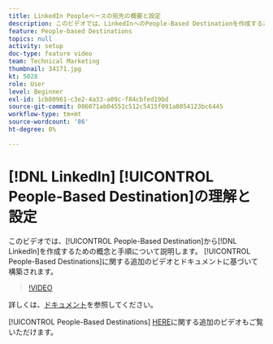 ```yaml
---
title: LinkedIn Peopleベースの宛先の概要と設定
description: このビデオでは、LinkedInへのPeople-Based Destinationを作成するための概念と手順について説明します。 People-Based Destinationsに関する追加のビデオおよびドキュメントに基づいて構築されます。
feature: People-based Destinations
topics: null
activity: setup
doc-type: feature video
team: Technical Marketing
thumbnail: 34171.jpg
kt: 5028
role: User
level: Beginner
exl-id: 1cb80961-c3e2-4a33-a09c-f84cbfed19bd
source-git-commit: 086071ab04551c512c5415f091a8054123bc6445
workflow-type: tm+mt
source-wordcount: '86'
ht-degree: 0%

---
```


# [!DNL LinkedIn] [!UICONTROL People-Based Destination]の理解と設定

このビデオでは、[!UICONTROL People-Based Destination]から[!DNL LinkedIn]を作成するための概念と手順について説明します。 [!UICONTROL People-Based Destinations]に関する追加のビデオとドキュメントに基づいて構築されます。

>[!VIDEO](https://video.tv.adobe.com/v/34171/?quality=12)

詳しくは、[ドキュメント](https://experienceleague.adobe.com/docs/audience-manager/user-guide/features/destinations/people-based/people-based-destinations-overview.html)を参照してください。

[!UICONTROL People-Based Destinations] [HERE](https://adobe.ly/aamlearnpbd)に関する追加のビデオもご覧いただけます。
